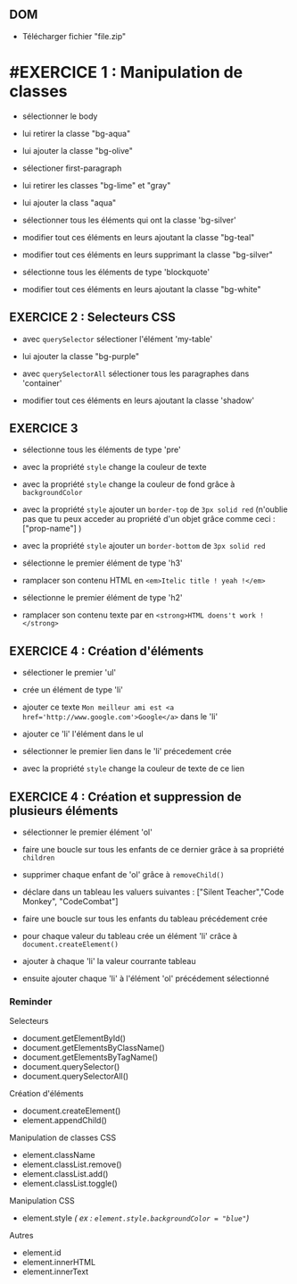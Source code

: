 ## DOM

- Télécharger fichier "file.zip"

# #EXERCICE 1 : Manipulation de classes

- sélectionner le body 
- lui retirer la classe "bg-aqua"
- lui ajouter la classe "bg-olive"

- sélectioner first-paragraph
- lui retirer les classes "bg-lime" et "gray"
- lui ajouter la class "aqua"

- sélectionner tous les éléments qui ont la classe 'bg-silver'
- modifier tout ces éléments en leurs ajoutant la classe "bg-teal"
- modifier tout ces éléments en leurs supprimant la classe "bg-silver"

- sélectionne tous les éléments de type 'blockquote'
- modifier tout ces éléments en leurs ajoutant la classe "bg-white"

## EXERCICE 2  : Selecteurs CSS

- avec `querySelector` sélectioner l'élément 'my-table'
- lui ajouter la classe "bg-purple"

- avec `querySelectorAll` sélectioner tous les paragraphes dans 'container'
- modifier tout ces éléments en leurs ajoutant la classe 'shadow'

## EXERCICE 3

- sélectionne tous les éléments de type 'pre'
- avec la propriété `style` change la couleur de texte
- avec la propriété `style` change la couleur de fond grâce à `backgroundColor`

- avec la propriété `style` ajouter un `border-top` de `3px solid red` (n'oublie pas que tu peux acceder au propriété d'un objet grâce comme ceci : ["prop-name"] )
- avec la propriété `style` ajouter un `border-bottom` de `3px solid red`

- sélectionne le premier élément de type 'h3'
- ramplacer son contenu HTML en `<em>Itelic title ! yeah !</em>`

- sélectionne le premier élément de type 'h2'
- ramplacer son contenu texte par en `<strong>HTML doens't work !</strong>`


## EXERCICE 4 : Création d'éléments

- sélectioner le premier 'ul'
- crée un élément de type 'li'
- ajouter ce texte `Mon meilleur ami est <a href='http://www.google.com'>Google</a>` dans le 'li'
- ajouter ce 'li' l'élément dans le ul

- sélectionner le premier lien dans le 'li' précedement crée
- avec la propriété `style` change la couleur de texte de ce lien

## EXERCICE 4 : Création et suppression de plusieurs éléments

- sélectionner le premier élément 'ol'
- faire une boucle sur tous les enfants de ce dernier grâce à sa propriété `children`
- supprimer chaque enfant de 'ol' grâce à `removeChild()`

- déclare dans un tableau les valuers suivantes : ["Silent Teacher","Code Monkey", "CodeCombat"]
- faire une boucle sur tous les enfants du tableau précédement crée
- pour chaque valeur du tableau crée un élément 'li' crâce à `document.createElement()` 
- ajouter à chaque 'li' la valeur courrante tableau
- ensuite ajouter chaque 'li' à l'élément 'ol' précédement sélectionné


### Reminder

Selecteurs
- document.getElementById()
- document.getElementsByClassName()
- document.getElementsByTagName()
- document.querySelector()
- document.querySelectorAll()

Création d'éléments
- document.createElement()
- element.appendChild()

Manipulation de classes CSS
- element.className
- element.classList.remove()
- element.classList.add()
- element.classList.toggle()

Manipulation CSS
- element.style _( ex : `element.style.backgroundColor = "blue"`)_

Autres
- element.id
- element.innerHTML
- element.innerText




